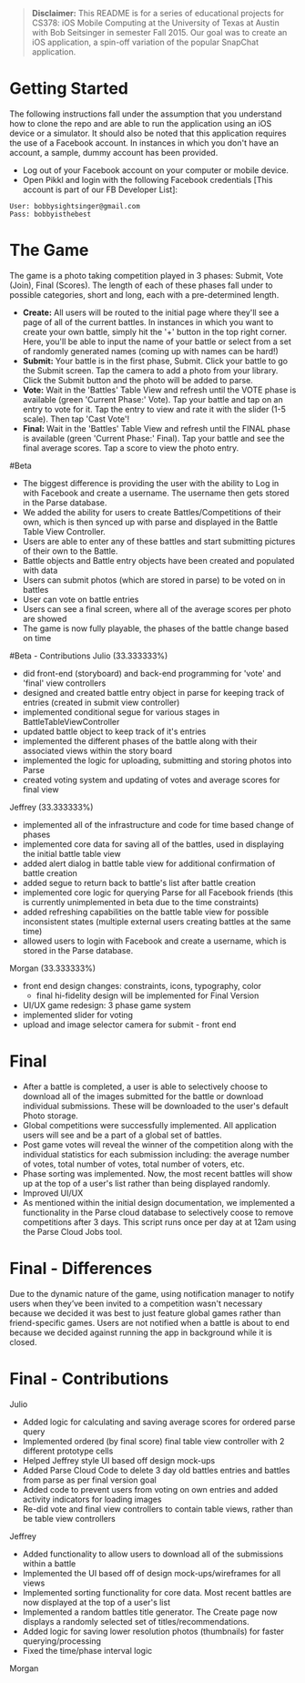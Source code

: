 > **Disclaimer:** This README is for a series of educational projects for CS378: iOS Mobile Computing at the University of Texas at Austin with Bob Seitsinger in semester Fall 2015. Our goal was to create an iOS application, a spin-off variation of the popular SnapChat application. 

# Getting Started
The following instructions fall under the assumption that you understand how to clone the repo and are able to run the application using an iOS device or a simulator. It should also be noted that this application requires the use of a Facebook account. In instances in which you don't have an account, a sample, dummy account has been provided.
* Log out of your Facebook account on your computer or mobile device. 
* Open Pikkl and login with the following Facebook credentials [This account is part of our FB Developer List]:
```
User: bobbysightsinger@gmail.com
Pass: bobbyisthebest
```

# The Game
The game is a photo taking competition played in 3 phases: Submit, Vote (Join), Final (Scores). The length of each of these phases fall under to possible categories, short and long, each with a pre-determined length.
* **Create:** All users will be routed to the initial page where they'll see a page of all of the current battles. In instances in which you want to create your own battle, simply hit the '+' button in the top right corner. Here, you'll be able to input the name of your battle or select from a set of randomly generated names (coming up with names can be hard!)
* **Submit:** Your battle is in the first phase, Submit. Click your battle to go the Submit screen. Tap the camera to add a photo from your library. Click the Submit button and the photo will be added to parse.
* **Vote:** Wait in the 'Battles' Table View and refresh until the VOTE phase is available (green 'Current Phase:' Vote). Tap your battle and tap on an entry to vote for it. Tap the entry to view and rate it with the slider (1-5 scale). Then tap 'Cast Vote'!
* **Final:** Wait in the 'Battles' Table View and refresh until the FINAL phase is available (green 'Current Phase:' Final). Tap your battle and see the final average scores. Tap a score to view the photo entry.

#Beta
* The biggest difference is providing the user with the ability to Log in with Facebook and create a username. The username then gets stored in the Parse database. 
* We added the ability for users to create Battles/Competitions of their own, which is then synced up with parse and displayed in the Battle Table View Controller. 
* Users are able to enter any of these battles and start submitting pictures of their own to the Battle.
* Battle objects and Battle entry objects have been created and populated with data
* Users can submit photos (which are stored in parse) to be voted on in battles
* User can vote on battle entries
* Users can see a final screen, where all of the average scores per photo are showed
* The game is now fully playable, the phases of the battle change based on time

#Beta - Contributions
Julio (33.333333%)
* did front-end (storyboard) and back-end programming for 'vote' and 'final' view controllers
* designed and created battle entry object in parse for keeping track of entries (created in submit view controller)
* implemented conditional segue for various stages in BattleTableViewController
* updated battle object to keep track of it's entries
* implemented the different phases of the battle along with their associated views within the story board
* implemented the logic for uploading, submitting and storing photos into Parse
* created voting system and updating of votes and average scores for final view

Jeffrey (33.333333%)
* implemented all of the infrastructure and code for time based change of phases
* implemented core data for saving all of the battles, used in displaying the initial battle table view
* added alert dialog in battle table view for additional confirmation of battle creation 
* added segue to return back to battle's list after battle creation
* implemented core logic for querying Parse for all Facebook friends (this is currently unimplemented in beta due to the time constraints)
* added refreshing capabilities on the battle table view for possible inconsistent states (multiple external users creating battles at the same time)
* allowed users to login with Facebook and create a username, which is stored in the Parse database.

Morgan (33.333333%)
* front end design changes: constraints, icons, typography, color
    - final hi-fidelity design will be implemented for Final Version
* UI/UX game redesign: 3 phase game system
* implemented slider for voting
* upload and image selector camera for submit - front end

# Final
* After a battle is completed, a user is able to selectively choose to download all of the images submitted for the battle or download individual submissions. These will be downloaded to the user's default Photo storage.
* Global competitions were successfully implemented. All application users will see and be a part of a global set of battles.
* Post game votes will reveal the winner of the competition along with the individual statistics for each submission including: the average number of votes, total number of votes, total number of voters, etc.
* Phase sorting was implemented. Now, the most recent battles will show up at the top of a user's list rather than being displayed randomly.
* Improved UI/UX
* As mentioned within the initial design documentation, we implemented a functionality in the Parse cloud database to selectively coose to remove competitions after 3 days. This script runs once per day at at 12am using the Parse Cloud Jobs tool.

# Final - Differences
Due to the dynamic nature of the game, using notification manager to notify users when they’ve been invited to a competition wasn't necessary because we decided it was best to just feature global games rather than friend-specific games. Users are not notified when a battle is about to end because we decided against running the app in background while it is closed.
 
# Final - Contributions
Julio
* Added logic for calculating and saving average scores for ordered parse query
* Implemented ordered (by final score) final table view controller with 2 different prototype cells
* Helped Jeffrey style UI based off design mock-ups
* Added Parse Cloud Code to delete 3 day old battles entries and battles from parse as per final version goal
* Added code to prevent users from voting on own entries and added activity indicators for loading images
* Re-did vote and final view controllers to contain table views, rather than be table view controllers

Jeffrey
* Added functionality to allow users to download all of the submissions within a battle
* Implemented the UI based off of design mock-ups/wireframes for all views
* Implemented sorting functionality for core data. Most recent battles are now displayed at the top of a user's list
* Implemented a random battles title generator. The Create page now displays a randomly selected set of titles/recommendations.
* Added logic for saving lower resolution photos (thumbnails) for faster querying/processing
* Fixed the time/phase interval logic

Morgan
